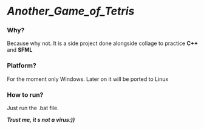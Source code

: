 # ***Another_Game_of_Tetris***
### **Why?**
Because why not. It is a side project done alongside collage to practice **C++** and **SFML**
### **Platform?**
For the moment only Windows. Later on it will be ported to Linux
### **How to run?**
Just run the .bat file. 

_**Trust me, it s not a virus:))**_
